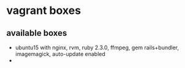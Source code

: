 # vagrant boxes

## available boxes
 - ubuntu15 with nginx, rvm, ruby 2.3.0, ffmpeg, gem rails+bundler, imagemagick, auto-update enabled
 - 
 
